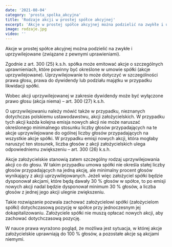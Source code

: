 ```yaml
---
date: '2021-08-04'
category: 'prosta_spolka_akcyjna'
title: 'Rodzaje akcji w prostej spółce akcyjnej'
excerpt: 'Akcje w prostej spółce akcyjnej można podzielić na zwykłe i uprzywilejowane (związane z pewnymi uprawieniami).'
image: rodzaje.jpg
video: ''
---
```


Akcje w prostej spółce akcyjnej można podzielić na zwykłe i uprzywilejowane (związane z pewnymi uprawieniami). 

Zgodnie z art. 300 (25) k.s.h. spółka może emitować akcje o szczególnych uprawnieniach, które powinny być określone w umowie spółki (akcje uprzywilejowane). Uprzywilejowanie to może dotyczyć w szczególności prawa głosu, prawa do dywidendy lub podziału majątku w przypadku likwidacji spółki.

Wobec akcji uprzywilejowanej w zakresie dywidendy może być wyłączone prawo głosu (akcja niema) – art. 300 (27) k.s.h.

O uprzywilejowaniu należy mówić także w przypadku, nieznanych dotychczas polskiemu ustawodawstwu, akcji założycielskich. W przypadku tych akcji każda kolejna emisja nowych akcji nie może naruszać określonego minimalnego stosunku liczby głosów przypadających na te akcje uprzywilejowane do ogólnej liczby głosów przypadających na wszystkie akcje spółki. W przypadku emisji nowych akcji, która mogłaby naruszyć ten stosunek, liczba głosów z akcji założycielskich ulega odpowiedniemu zwiększeniu – art. 300 (26) k.s.h. 

Akcje założycielskie stanowią zatem szczególny rodzaj uprzywilejowania akcji co do głosu. W takim przypadku umowa spółki nie określa stałej liczby głosów przypadających na jedną akcję, ale minimalny procent głosów wynikający z akcji uprzywilejowanych. Jeżeli więc założyciel spółki będzie dysponował akcjami, które będą dawały 30 % głosów w spółce, to po emisji nowych akcji nadal będzie dysponował minimum 30 % głosów, a liczba głosów z jednej jego akcji ulegnie zwiększeniu. 

Takie rozwiązanie pozwala zachować założycielowi spółki (założycielom spółki) dotychczasową pozycję w spółce przy jednoczesnym jej dokapitalizowaniu. Założyciele spółki nie muszą opłacać nowych akcji, aby zachować dotychczasową pozycję. 

W nauce prawa wyrażono pogląd, że możliwa jest sytuacja, w której akcje założycielskie uprawniają do 100 % głosów, a pozostałe akcje są akcjami niemymi.
